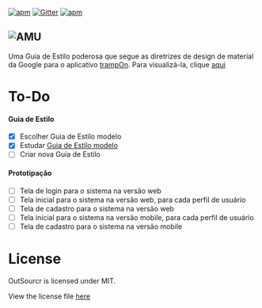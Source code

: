 [![apm](https://img.shields.io/apm/l/vim-mode.svg?maxAge=2592000)](https://github.com/augustopedro/outsourcr-styleguide/blob/master/LICENSE)
[![Gitter](https://badges.gitter.im/augustopedro/outsourcr-styleguide.svg)](https://gitter.im/augustopedro/outsourcr-styleguide?utm_source=badge&utm_medium=badge&utm_campaign=pr-badge)
[![apm](https://img.shields.io/badge/%20styleguide%20quality-awesome-green.svg)]()

![AMU](https://github.com/augustopedro/trampOn-styleguide/blob/master/trampon.png)
---

Uma Guia de Estilo poderosa que segue as diretrizes de design de material da Google
para o aplicativo [trampOn](https://github.com/augustopedro/trampOn-styleguide). Para visualizá-la, clique [aqui](http://augustopedro.github.io/outsourcr-styleguide/)

# To-Do
#### Guia de Estilo
- [x] Escolher Guia de Estilo modelo
- [x] Estudar [Guia de Estilo modelo](https://www.google.com/design/spec/material-design/introduction.html)
- [ ] Criar nova Guia de Estilo

#### Prototipação
- [ ] Tela de login para o sistema na versão web
- [ ] Tela inicial para o sistema na versão web, para cada perfil de usuário
- [ ] Tela de cadastro para o sistema na versão web
- [ ] Tela inicial para o sistema na versão mobile, para cada perfil de usuário
- [ ] Tela de cadastro para o sistema na versão mobile

# License
OutSourcr is licensed under MIT.

View the license file [here](https://github.com/augustopedro/outsourcr-styleguide/blob/master/LICENSE)
